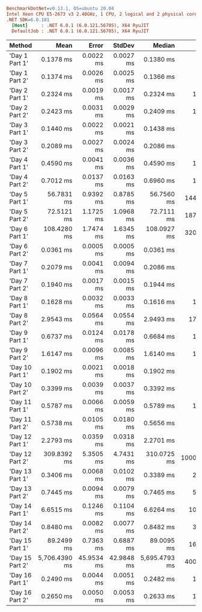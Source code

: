 ``` ini

BenchmarkDotNet=v0.13.1, OS=ubuntu 20.04
Intel Xeon CPU E5-2673 v3 2.40GHz, 1 CPU, 2 logical and 2 physical cores
.NET SDK=6.0.101
  [Host]     : .NET 6.0.1 (6.0.121.56705), X64 RyuJIT
  DefaultJob : .NET 6.0.1 (6.0.121.56705), X64 RyuJIT


```
|          Method |          Mean |      Error |     StdDev |        Median |      Gen 0 |     Gen 1 |     Gen 2 |  Allocated |
|---------------- |--------------:|-----------:|-----------:|--------------:|-----------:|----------:|----------:|-----------:|
|  &#39;Day 1 Part 1&#39; |     0.1378 ms |  0.0022 ms |  0.0027 ms |     0.1380 ms |     5.6152 |    2.6855 |         - |      89 KB |
|  &#39;Day 1 Part 2&#39; |     0.1374 ms |  0.0026 ms |  0.0025 ms |     0.1366 ms |     5.6152 |    2.6855 |         - |      89 KB |
|  &#39;Day 2 Part 1&#39; |     0.2324 ms |  0.0019 ms |  0.0017 ms |     0.2324 ms |    13.9160 |    6.8359 |         - |     216 KB |
|  &#39;Day 2 Part 2&#39; |     0.2423 ms |  0.0031 ms |  0.0029 ms |     0.2409 ms |    14.4043 |    7.0801 |         - |     224 KB |
|  &#39;Day 3 Part 1&#39; |     0.1440 ms |  0.0022 ms |  0.0021 ms |     0.1438 ms |     4.8828 |    2.4414 |         - |      75 KB |
|  &#39;Day 3 Part 2&#39; |     0.2089 ms |  0.0027 ms |  0.0024 ms |     0.2086 ms |     9.2773 |    4.6387 |         - |     146 KB |
|  &#39;Day 4 Part 1&#39; |     0.4590 ms |  0.0041 ms |  0.0036 ms |     0.4590 ms |    15.6250 |    7.8125 |         - |     244 KB |
|  &#39;Day 4 Part 2&#39; |     0.7012 ms |  0.0137 ms |  0.0163 ms |     0.6960 ms |    15.6250 |    7.8125 |         - |     244 KB |
|  &#39;Day 5 Part 1&#39; |    56.7831 ms |  0.9392 ms |  0.8785 ms |    56.7560 ms |  1444.4444 | 1000.0000 |  444.4444 |  19,839 KB |
|  &#39;Day 5 Part 2&#39; |    72.5121 ms |  1.1725 ms |  1.0968 ms |    72.7111 ms |  1875.0000 | 1000.0000 |  875.0000 |  33,072 KB |
|  &#39;Day 6 Part 1&#39; |   108.4280 ms |  1.7474 ms |  1.6345 ms |   108.0927 ms |  3200.0000 | 3200.0000 | 2600.0000 |  26,928 KB |
|  &#39;Day 6 Part 2&#39; |     0.0361 ms |  0.0005 ms |  0.0005 ms |     0.0361 ms |     1.3428 |    0.6714 |         - |      21 KB |
|  &#39;Day 7 Part 1&#39; |     0.2079 ms |  0.0041 ms |  0.0094 ms |     0.2086 ms |     4.3945 |    2.1973 |         - |      69 KB |
|  &#39;Day 7 Part 2&#39; |     0.1940 ms |  0.0017 ms |  0.0015 ms |     0.1944 ms |     4.3945 |    2.1973 |         - |      69 KB |
|  &#39;Day 8 Part 1&#39; |     0.1628 ms |  0.0032 ms |  0.0033 ms |     0.1616 ms |    10.7422 |    5.3711 |         - |     165 KB |
|  &#39;Day 8 Part 2&#39; |     2.9543 ms |  0.0564 ms |  0.0554 ms |     2.9493 ms |   175.7813 |   35.1563 |         - |   2,730 KB |
|  &#39;Day 9 Part 1&#39; |     0.6737 ms |  0.0124 ms |  0.0178 ms |     0.6684 ms |    10.7422 |    4.8828 |         - |     168 KB |
|  &#39;Day 9 Part 2&#39; |     1.6147 ms |  0.0096 ms |  0.0085 ms |     1.6140 ms |    19.5313 |    7.8125 |         - |     312 KB |
| &#39;Day 10 Part 1&#39; |     0.1902 ms |  0.0021 ms |  0.0018 ms |     0.1902 ms |     4.3945 |    2.1973 |         - |      71 KB |
| &#39;Day 10 Part 2&#39; |     0.3399 ms |  0.0039 ms |  0.0037 ms |     0.3392 ms |     7.8125 |    3.9063 |         - |     123 KB |
| &#39;Day 11 Part 1&#39; |     0.5787 ms |  0.0066 ms |  0.0059 ms |     0.5789 ms |    18.5547 |    5.8594 |         - |     294 KB |
| &#39;Day 11 Part 2&#39; |     0.5738 ms |  0.0105 ms |  0.0180 ms |     0.5656 ms |          - |         - |         - |      11 KB |
| &#39;Day 12 Part 1&#39; |     2.2793 ms |  0.0359 ms |  0.0318 ms |     2.2701 ms |          - |         - |         - |      20 KB |
| &#39;Day 12 Part 2&#39; |   309.8392 ms |  5.3505 ms |  4.7431 ms |   310.0725 ms | 10000.0000 |         - |         - | 161,703 KB |
| &#39;Day 13 Part 1&#39; |     0.3406 ms |  0.0068 ms |  0.0102 ms |     0.3389 ms |    22.4609 |    8.3008 |         - |     345 KB |
| &#39;Day 13 Part 2&#39; |     0.7445 ms |  0.0094 ms |  0.0079 ms |     0.7465 ms |    50.7813 |   15.6250 |         - |     789 KB |
| &#39;Day 14 Part 1&#39; |     6.6515 ms |  0.1246 ms |  0.1104 ms |     6.6264 ms |   101.5625 |   31.2500 |         - |   1,650 KB |
| &#39;Day 14 Part 2&#39; |     0.8480 ms |  0.0082 ms |  0.0077 ms |     0.8482 ms |    38.0859 |   12.6953 |         - |     586 KB |
| &#39;Day 15 Part 1&#39; |    89.2499 ms |  0.7363 ms |  0.6887 ms |    89.0095 ms |   166.6667 |  166.6667 |  166.6667 |   2,938 KB |
| &#39;Day 15 Part 2&#39; | 5,706.4390 ms | 45.9534 ms | 42.9848 ms | 5,695.4793 ms |  4000.0000 | 3000.0000 | 2000.0000 |  64,633 KB |
| &#39;Day 16 Part 1&#39; |     0.2490 ms |  0.0044 ms |  0.0051 ms |     0.2482 ms |    13.6719 |    6.8359 |         - |     215 KB |
| &#39;Day 16 Part 2&#39; |     0.2650 ms |  0.0050 ms |  0.0053 ms |     0.2633 ms |    14.1602 |    6.8359 |         - |     223 KB |

